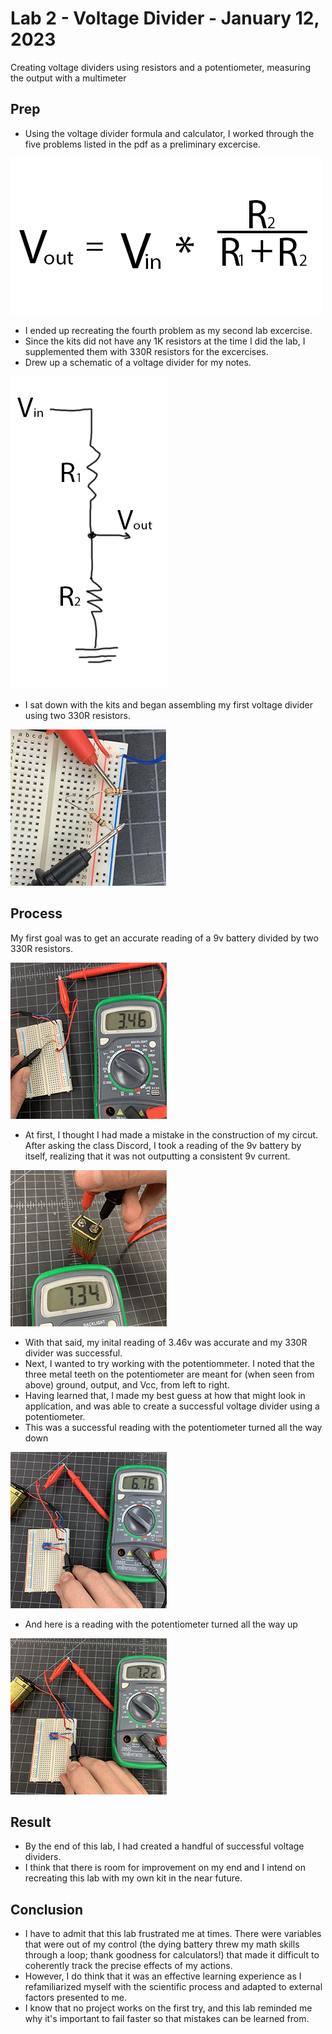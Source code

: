 # Lab 2 - Voltage Divider - January 12, 2023

Creating voltage dividers using resistors and a potentiometer, measuring the output with a multimeter

## Prep

* Using the voltage divider formula and calculator, I worked through the five problems listed in the pdf as a preliminary excercise.

![Formula for finding output voltage from a voltage divider](images/voltDivFormula.png)

* I ended up recreating the fourth problem as my second lab excercise.
* Since the kits did not have any 1K resistors at the time I did the lab, I supplemented them with 330R resistors for the excercises.
* Drew up a schematic of a voltage divider for my notes.

![Schematic of a a voltage divider using two resistors](images/voltDivSchematic.png)

* I sat down with the kits and began assembling my first voltage divider using two 330R resistors.

![Detail shot of two 330 Ohm resistors on breadboard](images/l2Detail.png)

## Process

My first goal was to get an accurate reading of a 9v battery divided by two 330R resistors.

![Voltage reading of 9v battery running through two 330 Ohm resistors](images/l2Divider.png)

* At first, I thought I had made a mistake in the construction of my circut. After asking the class Discord, I took a reading of the 9v battery by itself, realizing that it was not outputting a consistent 9v current.

![Voltage reading of 9v battery reading 7.34v](images/l2Battery.png)

* With that said, my inital reading of 3.46v was accurate and my 330R divider was successful.
* Next, I wanted to try working with the potentiommeter. I noted that the three metal teeth on the potentiometer are meant for (when seen from above) ground, output, and Vcc, from left to right.
* Having learned that, I made my best guess at how that might look in application, and was able to create a successful voltage divider using a potentiometer.
* This was a successful reading with the potentiometer turned all the way down

![Voltage reading of 9v battery running through potentiometer turned all the way down](images/l2pmeter1.png)

* And here is a reading with the potentiometer turned all the way up

![Voltage reading of 9v battery running through potentiometer turned all the way up](images/l2pmeter2.png)

## Result

* By the end of this lab, I had created a handful of successful voltage dividers.
* I think that there is room for improvement on my end and I intend on recreating this lab with my own kit in the near future.

## Conclusion

* I have to admit that this lab frustrated me at times. There were variables that were out of my control (the dying battery threw my math skills through a loop; thank goodness for calculators!) that made it difficult to coherently track the precise effects of my actions.
* However, I do think that it was an effective learning experience as I refamiliarized myself with the scientific process and adapted to external factors presented to me.
* I know that no project works on the first try, and this lab reminded me why it's important to fail faster so that mistakes can be learned from.

